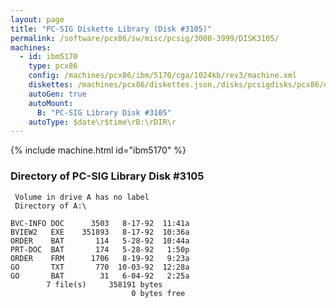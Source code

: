 ```yaml
---
layout: page
title: "PC-SIG Diskette Library (Disk #3105)"
permalink: /software/pcx86/sw/misc/pcsig/3000-3999/DISK3105/
machines:
  - id: ibm5170
    type: pcx86
    config: /machines/pcx86/ibm/5170/cga/1024kb/rev3/machine.xml
    diskettes: /machines/pcx86/diskettes.json,/disks/pcsigdisks/pcx86/diskettes.json
    autoGen: true
    autoMount:
      B: "PC-SIG Library Disk #3105"
    autoType: $date\r$time\rB:\rDIR\r
---
```


{% include machine.html id="ibm5170" %}

### Directory of PC-SIG Library Disk #3105

     Volume in drive A has no label
     Directory of A:\

    BVC-INFO DOC      3503   8-17-92  11:41a
    BVIEW2   EXE    351893   8-17-92  10:36a
    ORDER    BAT       114   5-28-92  10:44a
    PRT-DOC  BAT       174   5-28-92   1:50p
    ORDER    FRM      1706   8-19-92   9:23a
    GO       TXT       770  10-03-92  12:28a
    GO       BAT        31   6-04-92   2:25a
            7 file(s)     358191 bytes
                               0 bytes free
